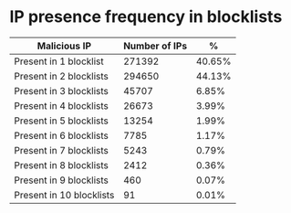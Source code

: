 # IP presence frequency in blocklists
| Malicious IP | Number of IPs | % |
|----|----|----|
| Present in 1 blocklist | 271392 | 40.65% |
| Present in 2 blocklists | 294650 | 44.13% |
| Present in 3 blocklists | 45707 | 6.85% |
| Present in 4 blocklists | 26673 | 3.99% |
| Present in 5 blocklists | 13254 | 1.99% |
| Present in 6 blocklists | 7785 | 1.17% |
| Present in 7 blocklists | 5243 | 0.79% |
| Present in 8 blocklists | 2412 | 0.36% |
| Present in 9 blocklists | 460 | 0.07% |
| Present in 10 blocklists | 91 | 0.01% |
